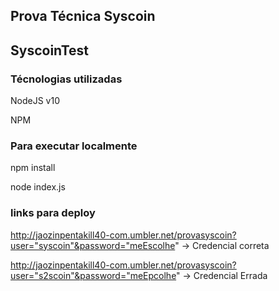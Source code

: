 ## Prova Técnica Syscoin
## SyscoinTest

### Técnologias utilizadas
   NodeJS v10
   
   NPM

### Para executar localmente 
   npm install

   node index.js
 
 
### links para deploy
 
 http://jaozinpentakill40-com.umbler.net/provasyscoin?user="syscoin"&password="meEscolhe" -> Credencial correta
 
 http://jaozinpentakill40-com.umbler.net/provasyscoin?user="s2scoin"&password="meEpcolhe" -> Credencial Errada
